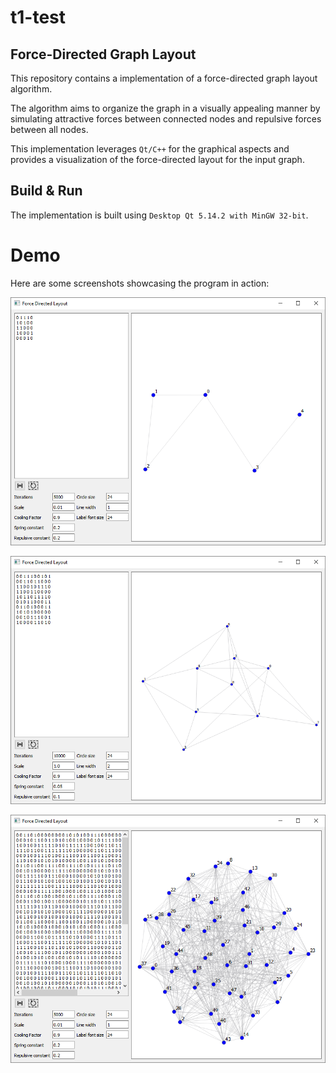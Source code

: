 # t1-test

## Force-Directed Graph Layout

This repository contains a implementation of a force-directed graph layout algorithm.

The algorithm aims to organize the graph in a visually appealing manner by simulating attractive forces between connected nodes and repulsive forces between all nodes.

This implementation leverages `Qt/C++` for the graphical aspects and provides a visualization of the force-directed layout for the input graph.

## Build & Run

The implementation is built using `Desktop Qt 5.14.2 with MinGW 32-bit`.

# Demo

Here are some screenshots showcasing the program in action:

![example-1.png](image/example-1.png)

![example-2.png](image/example-2.png)

![example-3.png](image/example-3.png)
